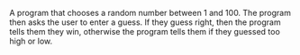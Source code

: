 A program that chooses a random number between 1 and 100. The program then asks the user to enter a guess. If they guess right, then the program tells them they win, otherwise the program tells them if they guessed too high or low.